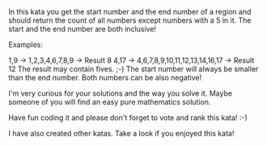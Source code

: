 In this kata you get the start number and the end number of a region and should return the count of all numbers except numbers with a 5 in it. The start and the end number are both inclusive!

Examples:

1,9 -> 1,2,3,4,6,7,8,9 -> Result 8
4,17 -> 4,6,7,8,9,10,11,12,13,14,16,17 -> Result 12
The result may contain fives. ;-)
The start number will always be smaller than the end number. Both numbers can be also negative!

I'm very curious for your solutions and the way you solve it. Maybe someone of you will find an easy pure mathematics solution.

Have fun coding it and please don't forget to vote and rank this kata! :-)

I have also created other katas. Take a look if you enjoyed this kata!
